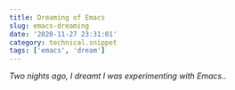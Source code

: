 ```yaml
---
title: Dreaming of Emacs
slug: emacs-dreaming
date: '2020-11-27 23:31:01'
category: technical.snippet
tags: ['emacs', 'dream']
---
```


_Two nights ago, I dreamt I was experimenting with Emacs.._
